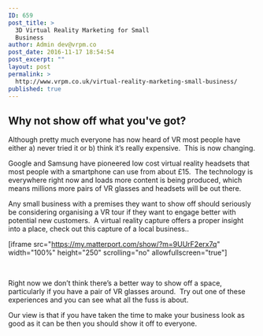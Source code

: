 ```yaml
---
ID: 659
post_title: >
  3D Virtual Reality Marketing for Small
  Business
author: Admin dev@vrpm.co
post_date: 2016-11-17 18:54:54
post_excerpt: ""
layout: post
permalink: >
  http://www.vrpm.co.uk/virtual-reality-marketing-small-business/
published: true
---
```

<h2>Why not show off what you've got?</h2>
<span style="font-weight: 400;">Although pretty much everyone has now heard of VR most people have either a) never tried it or b) think it’s really expensive.  This is now changing.</span>

<span style="font-weight: 400;">Google and Samsung have pioneered low cost virtual reality headsets that most people with a smartphone can use from about £15.  The technology is everywhere right now and loads more content is being produced, which means millions more pairs of VR glasses and headsets will be out there. </span>

<span style="font-weight: 400;">Any small business with a premises they want to show off should seriously be considering organising a VR tour if they want to engage better with potential new customers.  A virtual reality capture offers a proper insight into a place, check out this capture of a local business..</span>

<span style="font-weight: 400;">[iframe src="https://my.matterport.com/show/?m=9UUrF2erx7q" width="100%" height="250" scrolling="no" allowfullscreen="true"]</span>

&nbsp;

<span style="font-weight: 400;">Right now we don’t think there’s a better way to show off a space, particularly if you have a pair of VR glasses around.  Try out one of these experiences and you can see what all the fuss is about.   </span>

<span style="font-weight: 400;">Our view is that if you have taken the time to make your business look as good as it can be then you should show it off to everyone.   </span>

&nbsp;